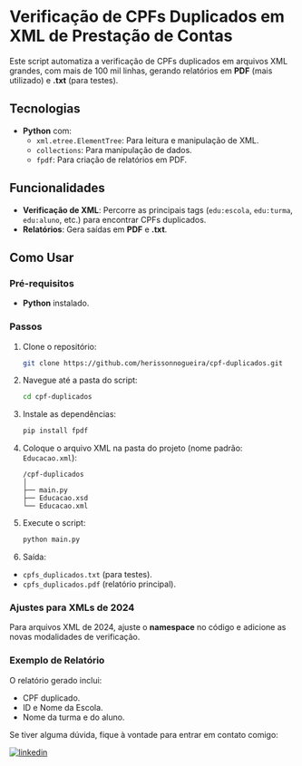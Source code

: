 # Verificação de CPFs Duplicados em XML de Prestação de Contas

Este script automatiza a verificação de CPFs duplicados em arquivos XML grandes, com mais de 100 mil linhas, gerando relatórios em **PDF** (mais utilizado) e **.txt** (para testes).

## Tecnologias

- **Python** com:
  - `xml.etree.ElementTree`: Para leitura e manipulação de XML.
  - `collections`: Para manipulação de dados.
  - `fpdf`: Para criação de relatórios em PDF.

## Funcionalidades

- **Verificação de XML**: Percorre as principais tags (`edu:escola`, `edu:turma`, `edu:aluno`, etc.) para encontrar CPFs duplicados.
- **Relatórios**: Gera saídas em **PDF** e **.txt**.

## Como Usar

### Pré-requisitos

- **Python** instalado.

### Passos

1. Clone o repositório:
    ```bash
    git clone https://github.com/herissonnogueira/cpf-duplicados.git
    ```

2. Navegue até a pasta do script:
    ```bash
    cd cpf-duplicados
    ```

3. Instale as dependências:
     ```bash
     pip install fpdf
     ```

4. Coloque o arquivo XML na pasta do projeto (nome padrão: `Educacao.xml`):
    ```
    /cpf-duplicados
    │
    ├── main.py
    ├── Educacao.xsd
    └── Educacao.xml
    ```

5. Execute o script:
    ```bash
    python main.py
    ```

6. Saída:
  - `cpfs_duplicados.txt` (para testes).
  - `cpfs_duplicados.pdf` (relatório principal).

### Ajustes para XMLs de 2024

Para arquivos XML de 2024, ajuste o **namespace** no código e adicione as novas modalidades de verificação.

### Exemplo de Relatório

O relatório gerado inclui:
- CPF duplicado.
- ID e Nome da Escola.
- Nome da turma e do aluno.

Se tiver alguma dúvida, fique à vontade para entrar em contato comigo:

[![linkedin](https://img.shields.io/badge/linkedin-0A66C2?style=for-the-badge&logo=linkedin&logoColor=white)](https://www.linkedin.com/in/herissonnogueira/)
